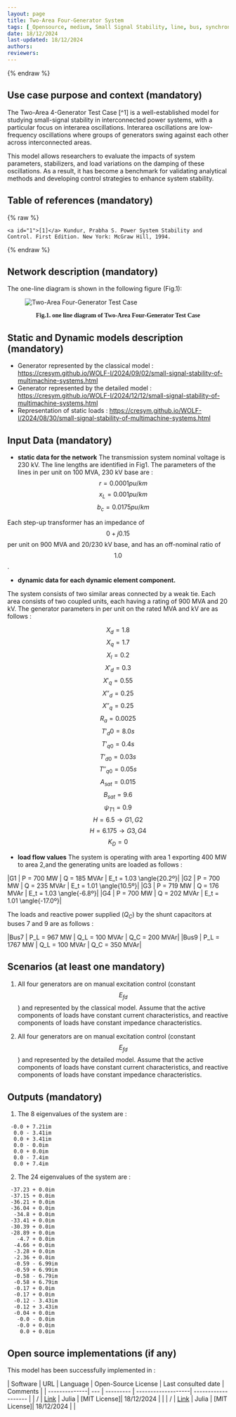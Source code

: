 ```yaml
---
layout: page
title: Two-Area Four-Generator System 
tags: [_Opensource, medium, Small Signal Stability, line, bus, synchronous generator, load_]
date: 18/12/2024  
last-updated: 18/12/2024
authors: 
reviewers:
---
```



{% endraw %}

<!--# Test cases description template (ID: 60)-->

## Use case purpose​ and context (mandatory)

The Two-Area 4-Generator Test Case [^1] is a well-established model for studying small-signal stability in interconnected power systems, with a particular focus on interarea oscillations. Interarea oscillations are low-frequency oscillations where groups of generators swing against each other across interconnected areas. 

This model allows researchers to evaluate the impacts of system parameters, stabilizers, and load variations on the damping of these oscillations. As a result, it has become a benchmark for validating analytical methods and developing control strategies to enhance system stability.

## Table of references (mandatory)

{% raw %}

```text
<a id="1">[1]</a> Kundur, Prabha S. Power System Stability and Control. First Edition. New York: McGraw Hill, 1994.
```

{% endraw %}

## Network ​description (mandatory)

The one-line diagram is shown in the following figure (Fig.1):

<figure>
     <img src="{{ '/two-area-oneline.png' | relative_url }}"
     alt="Two-Area Four-Generator Test Case"
     style="float: center; margin-right: 10px;"/>
     <p style='text-align: center; font-family: Serif;'><b> Fig.1. one line diagram of Two-Area Four-Generator Test Case</b></p>
</figure>

## Static and Dynamic models​ description (mandatory)

- Generator represented by the classical model : https://cresym.github.io/WOLF-I/2024/09/02/small-signal-stability-of-multimachine-systems.html
- Generator represented by the detailed model : https://cresym.github.io/WOLF-I/2024/12/12/small-signal-stability-of-multimachine-systems.html
- Representation of static loads : https://cresym.github.io/WOLF-I/2024/08/30/small-signal-stability-of-multimachine-systems.html


## Input Data (mandatory)

- **static data for the network**
The transmission system nominal voltage is 230 kV. The line lengths are identified in Fig1. The parameters of the lines in per unit on 100 MVA, 230 kV base are : 
$$r = 0.0001 pu/km$$
$$x_L = 0.001 pu/km$$ 
$$b_c = 0.0175 pu/km$$ 

Each step-up transformer has an impedance of $$0+j0.15$$ per unit on 900 MVA and 20/230 kV base, and has an off-nominal ratio of $$1.0$$. 

- **dynamic data for each dynamic element component.**

The system consists of two similar areas connected by a weak tie. Each area consists of two coupled units, each having a rating of 900 MVA and 20 kV. The generator parameters in per unit on the rated MVA and kV are as follows : 

$$X_d = 1.8$$ 
$$X_q = 1.7$$
$$X_l = 0.2$$
$$X'_d = 0.3$$
$$X'_q = 0.55$$
$$X''_d = 0.25$$
$$X''_q = 0.25$$ 
$$R_a = 0.0025$$
$$T'_d0 = 8.0s$$ 
$$T'_{q0} = 0.4s$$ 
$$T'_{d0} = 0.03s$$
$$T''_{q0} = 0.05s$$ 
$$A_{sat} = 0.015$$
$$B_{sat} = 9.6$$ 
$$\psi_{T1} = 0.9$$
$$H = 6.5 \rightarrow G1, G2$$ 
$$H = 6.175 \rightarrow G3, G4$$
$$K_D = 0$$

- **load flow values**
The system is operating with area 1 exporting 400 MW to area 2,and the generating units are loaded as follows : 

|G1 | P = 700 MW | Q = 185 MVAr | E_t = 1.03 \angle{20.2º}|
|G2 | P = 700 MW | Q = 235 MVAr | E_t = 1.01 \angle{10.5º}|
|G3 | P = 719 MW | Q = 176 MVAr | E_t = 1.03 \angle{-6.8º}|
|G4 | P = 700 MW | Q = 202 MVAr | E_t = 1.01 \angle{-17.0º}|

The loads and reactive power supplied ($Q_C$) by the shunt capacitors at buses 7 and 9 are as follows : 

|Bus7 | P_L = 967 MW | Q_L = 100 MVAr | Q_C = 200 MVAr|
|Bus9 | P_L = 1767 MW | Q_L = 100 MVAr | Q_C = 350 MVAr|

## Scenarios (at least one mandatory)

1. All four generators are on manual excitation control (constant $$E_{fd}$$) and represented by the classical model. Assume that the active components of loads have constant current characteristics, and reactive components of loads have constant impedance characteristics. 

1. All four generators are on manual excitation control (constant $$E_{fd}$$) and represented by the detailed model. Assume that the active components of loads have constant current characteristics, and reactive components of loads have constant impedance characteristics. 

## Outputs (mandatory)

1. The 8 eigenvalues of the system are : 
``` -0.0 - 7.21im
 -0.0 + 7.21im
  0.0 - 3.41im
  0.0 + 3.41im
  0.0 - 0.0im
  0.0 + 0.0im
  0.0 - 7.4im
  0.0 + 7.4im
```
2. The 24 eigenvalues of the system are : 
``` 
 -37.23 + 0.0im
 -37.15 + 0.0im
 -36.21 + 0.0im
 -36.04 + 0.0im
  -34.8 + 0.0im
 -33.41 + 0.0im
 -30.39 + 0.0im
 -28.89 + 0.0im
   -4.7 + 0.0im
  -4.66 + 0.0im
  -3.28 + 0.0im
  -2.36 + 0.0im
  -0.59 - 6.99im
  -0.59 + 6.99im
  -0.58 - 6.79im
  -0.58 + 6.79im
  -0.17 + 0.0im
  -0.17 + 0.0im
  -0.12 - 3.43im
  -0.12 + 3.43im
  -0.04 + 0.0im
   -0.0 - 0.0im
   -0.0 + 0.0im
    0.0 + 0.0im
```

## Open source implementations (if any)

This model has been successfully implemented in :

| Software      | URL | Language  | Open-Source License | Last consulted date | Comments |
| --------------| --- | --------- | -------------------| ------------------- |
| / | [Link](https://cresym.github.io/WOLF-I/2024/09/06/small-signal-stability-of-multimachine-systems_2area4gen_clsgen.html) | Julia | [MIT License]| 18/12/2024 |  |
| / | [Link](https://cresym.github.io/WOLF-I/2024/12/13/small-signal-stability-of-multimachine-systems_2area4gen_detgen.html) | Julia | [MIT License]| 18/12/2024 |  |
